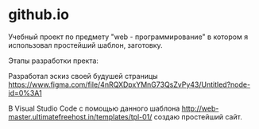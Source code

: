 # github.io
Учебный проект по предмету "web - программирование" в котором я использовал простейший шаблон, заготовку.


Этапы разработки пректа:


 Разработал эскиз своей будушей страницы https://www.figma.com/file/4nRQXDpxYMnG73QsZvPy43/Untitled?node-id=0%3A1   
 
 
 В Visual Studio Code с помощью данного шаблона http://web-master.ultimatefreehost.in/templates/tpl-01/ создаю простейший сайт.
 
